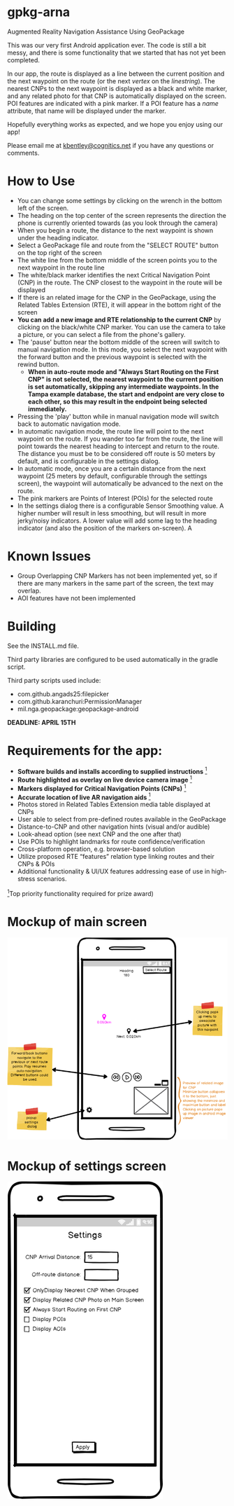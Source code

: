 # gpkg-arna
Augmented Reality Navigation Assistance Using GeoPackage

This was our very first Android application ever. The code is still a bit messy, and there is some functionality that we started that has not yet been completed. 

In our app, the route is displayed as a line between the current position and the next waypoint on the route (or the next *vertex* on the *linestring*). The nearest CNPs to the next waypoint is displayed as a black and white marker, and any related photo for that CNP is automatically displayed on the screen. POI features are indicated with a pink marker. If a POI feature has a *name* attribute, that name will be displayed under the marker.

Hopefully everything works as expected, and we hope you enjoy using our app!

Please email me at kbentley@cognitics.net if you have any questions or comments.

# How to Use
 - You can change some settings by clicking on the wrench in the bottom left of the screen.
 - The heading on the top center of the screen represents the direction the phone is currently oriented towards (as you look through the camera)
 - When you begin a route, the distance to the next waypoint is shown under the heading indicator.
 - Select a GeoPackage file and route from the "SELECT ROUTE" button on the top right of the screen
 - The white line from the bottom middle of the screen points you to the next waypoint in the route line
 - The white/black marker identifies the next Critical Navigation Point (CNP) in the route. The CNP closest to the waypoint in the route will be displayed
 - If there is an related image for the CNP in the GeoPackage, using the Related Tables Extension (RTE), it will appear in the bottom right of the screen
 - **You can add a new image and RTE relationship to the current CNP** by clicking on the black/white CNP marker. You can use the camera to take a picture, or you can select a file from the phone's gallery.
 - The 'pause' button near the bottom middle of the screen will switch to manual navigation mode. In this mode, you select the next waypoint with the forward button and the previous waypoint is selected with the rewind button.
   - **When in auto-route mode and "Always Start Routing on the First CNP" is not selected, the nearest waypoint to the current position is set automatically, skipping any intermediate waypoints. In the Tampa example database, the start and endpoint are very close to each other, so this may result in the endpoint being selected immediately.**
 - Pressing the 'play' button while in manual navigation mode will switch back to automatic navigation mode.
 - In automatic navigation mode, the route line will point to the next waypoint on the route. If you wander too far from the route, the line will point towards the nearest heading to intercept and return to the route. The distance you must be to be considered off route is 50 meters by default, and is configurable in the settings dialog.
 - In automatic mode, once you are a certain distance from the next waypoint (25 meters by default, configurable through the settings screen), the waypoint will automatically be advanced to the next on the route.
 - The pink markers are Points of Interest (POIs) for the selected route
 - In the settings dialog there is a configurable Sensor Smoothing value. A higher number will result in less smoothing, but will result in more jerky/noisy indicators. A lower value will add some lag to the heading indicator (and also the position of the markers on-screen). A 

# Known Issues
  - Group Overlapping CNP Markers has not been implemented yet, so if there are many markers in the same part of the screen, the text may overlap.
  - AOI features have not been implemented

# Building
See the INSTALL.md file.

Third party libraries are configured to be used automatically in the gradle script.

Third party scripts used include:

 - com.github.angads25:filepicker
 - com.github.karanchuri:PermissionManager
 - mil.nga.geopackage:geopackage-android

__DEADLINE: APRIL 15TH__

# Requirements for the app:

 - **Software builds and installs according to supplied instructions** <a href="#note1" id="note1ref"><sup>1</sup></a>
 - **Route highlighted as overlay on live device camera image** <a href="#note1" id="note1ref"><sup>1</sup></a>
 - **Markers displayed for Critical Navigation Points (CNPs)** <a href="#note1" id="note1ref"><sup>1</sup></a>
 - **Accurate location of live AR navigation aids** <a href="#note1" id="note1ref"><sup>1</sup></a>
 - Photos stored in Related Tables Extension media table displayed at CNPs
 - User able to select from pre-defined routes available in the GeoPackage
 - Distance-to-CNP and other navigation hints (visual and/or audible)
 - Look-ahead option (see next CNP and the one after that)
 - Use POIs to highlight landmarks for route confidence/verification
 - Cross-platform operation, e.g. browser-based solution
 - Utilize proposed RTE “features” relation type linking routes and their CNPs & POIs
 - Additional functionality & UI/UX features addressing ease of use in high-stress scenarios.

 <a id="note1" href="#note1ref"><sup>1</sup></a>Top priority functionality required for prize award)

# Mockup of main screen
<img src="/docs/main_screen_mockup.png"/>

# Mockup of settings screen
<img src="/docs/settings.png"/>
